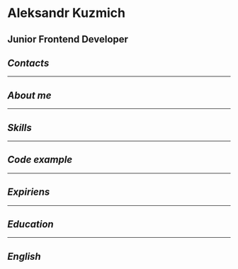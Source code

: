 # **Aleksandr Kuzmich**

## **Junior Frontend Developer**

## *Contacts*

******
## *About me*

******
## *Skills*

******
## *Code example*



******
## *Expiriens*

******
## *Education*


******
## *English*
